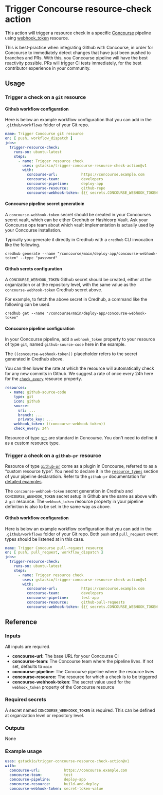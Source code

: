 # Trigger Concourse resource-check action

This action will trigger a resource check in a specific
[Concourse](https://concourse-ci.org) pipeline using [webhook_token](https://concourse-ci.org/resources.html#schema.resource.webhook_token) resource.

This is best-practice when integrating Github with Concourse, in order for
Concourse to immediately detect changes that have just been pushed to branches
and PRs. With this, you Concourse pipeline will have the best reactivity
possible. PRs will trigger CI tests immediately, for the best contributor
experience in your community.


## Usage

### Trigger a check on a `git` resource

#### Github workflow configuration

Here is below an example workflow configuration that you can add in the
`.github/workflows` folder of your Git repo.

```yaml
name: Trigger Concourse git resource
on: [ push, workflow_dispatch ]
jobs:
  trigger-resource-check:
    runs-on: ubuntu-latest
    steps:
      - name: Trigger resource check
        uses: gstackio/trigger-concourse-resource-check-action@v1
        with:
          concourse-url:           https://concourse.example.com
          concourse-team:          developers
          concourse-pipeline:      deploy-app
          concourse-resource:      github-repo
          concourse-webhook-token: ${{ secrets.CONCOURSE_WEBHOOK_TOKEN }}
```

#### Concourse pipeline secret generatioin

A `concourse-webhook-token` secret should be created in your Concourses secret
vault, which can be either Credhub or Hashicorp Vault. Ask your Concourse ops
team about which vault implementation is actually used by your Concourse
installation.

Typically you generate it directly in Credhub with a `credhub` CLI invocation
like the following.

```
credhub generate --name "/concourse/main/deploy-app/concourse-webhook-token" --type "password"
```

#### Github serets configuration

A `CONCOURSE_WEBHOOK_TOKEN` Github secret should be created, either at the
organization or at the repository level, with the same value as the
`concourse-webhook-token` Credhub secret above.

For example, to fetch the above secret in Credhub, a command like the
following can be used.

```
credhub get --name "/concourse/main/deploy-app/concourse-webhook-token"
```

#### Concourse pipeline configuration

In your Concourse pipeline, add a `webhook_token` property to your resource of
type `git`, named `github-source-code` here in the example.

The `((concourse-webhook-token))` placeholder refers to the secret generated
in Credhub above.

You can then lower the rate at which the resource will automatically check for
any new commits in Github. We suggest a rate of once every 24h here for the
[`check_every`][check_every_resource_property] resource property.

```yaml
resources:
  - name: github-source-code
    type: git
    icon: github
    source:
      uri: ...
      branch: ...
      private_key: ...
    webhook_token: ((concourse-webhook-token))
    check_every: 24h
```

Resource of type [`git`][git_resource] are standard in Concourse. You don't
need to define it as a custom resource type.

[check_every_resource_property]: https://concourse-ci.org/resources.html#schema.resource.check_every
[git_resource]: https://github.com/concourse/git-resource

### Trigger a check on a `github-pr` resource

Resource of type [`github-pr`][github_pr_rsc] come as a plugin in Concourse,
referred to as a “custom resource type”. You need to declare it in the
[`resource_types`][rsc_types_config] section of your pipeline declaratioin.
Refer to the `github-pr` documentation for
[detailed examples][github_pr_rsc_examples].

The `concourse-webhook-token` secret generation in Credhub and
`CONCOURSE_WEBHOOK_TOKEN` secret setup in Github are the same as above with a
`git` resource. The `webhook_token` resource property in your pipeline
definition is also to be set in the same way as above.

[github_pr_rsc]: https://github.com/telia-oss/github-pr-resource
[rsc_types_config]: https://concourse-ci.org/resource-types.html
[github_pr_rsc_examples]: https://github.com/telia-oss/github-pr-resource#example

#### Github workflow configuration

Here is below an example workflow configuration that you can add in the
`.github/workflows` folder of your Git repo. Both `push` and `pull_request`
event types should be listened at in this case.

```yaml
name: Trigger Concourse pull-request resource
on: [ push, pull_request, workflow_dispatch ]
jobs:
  trigger-resource-check:
    runs-on: ubuntu-latest
    steps:
      - name: Trigger resource check
        uses: gstackio/trigger-concourse-resource-check-action@v1
        with:
          concourse-url:           https://concourse.example.com
          concourse-team:          developers
          concourse-pipeline:      test-app
          concourse-resource:      github-pull-requests
          concourse-webhook-token: ${{ secrets.CONCOURSE_WEBHOOK_TOKEN }}
```


## Reference

### Inputs

All inputs are required.

* **concourse-url:** The base URL for your Concourse CI
* **concourse-team:** The Concourse team where the pipeline lives. If not set, defaults to `main`
* **concourse-pipeline:** The Concourse pipeline where the resource lives
* **concourse-resource:** The resource for which a check is to be triggered
* **concourse-webhook-token:** The secret value used for the `webhook_token` property of the Concourse resource

### Required secrets

A secret named `CONCOURSE_WEBHOOKK_TOKEN` is required. This can be defined at
organization level or repository level.

### Outputs

None

### Example usage

```yaml
uses: gstackio/trigger-concourse-resource-check-action@v1
with:
  concourse-url:           https://concourse.example.com
  concourse-team:          test
  concourse-pipeline:      deploy-app
  concourse-resource:      build-and-deploy
  concourse-webhook-token: secret-token-value
```
